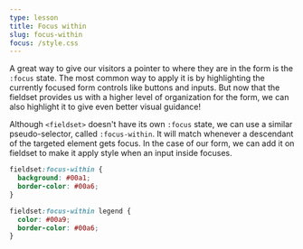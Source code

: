 ```yaml
---
type: lesson
title: Focus within
slug: focus-within
focus: /style.css
---
```

A great way to give our visitors a pointer to where they are in the form is the `:focus` state. The most common way to apply it is by highlighting the currently focused form controls like buttons and inputs. But now that the fieldset provides us with a higher level of organization for the form, we can also highlight it to give even better visual guidance!

Although `<fieldset>` doesn't have its own `:focus` state, we can use a similar pseudo-selector, called `:focus-within`. It will match whenever a descendant of the targeted element gets focus. In the case of our form, we can add it on fieldset to make it apply style when an input inside focuses.

```css
fieldset:focus-within {
  background: #00a1;
  border-color: #00a6;
}

fieldset:focus-within legend {
  color: #00a9;
  border-color: #00a6;
}
```
